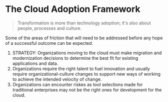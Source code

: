 # The Cloud Adoption Framework
> Transformation is more than technology adoption; it's also about people, processes and culture.

Some of the areas of friction that will need to be addressed before any hope of a successful outcome can be expected.
1. STRATEGY: Organizations moving to the cloud must make migration and modernization decisions to determine the best fit for existing applications and data.
2. Organizations require the right talent to fuel innovation and usually require organizational-culture changes to support new ways of working to achieve the intended velocity of change.
3. Organizations can encounter riskes as tool selections made for traditional enterprises may not be the right ones for development for the cloud.
<!--stackedit_data:
eyJoaXN0b3J5IjpbLTc4MDU5ODM5NV19
-->
